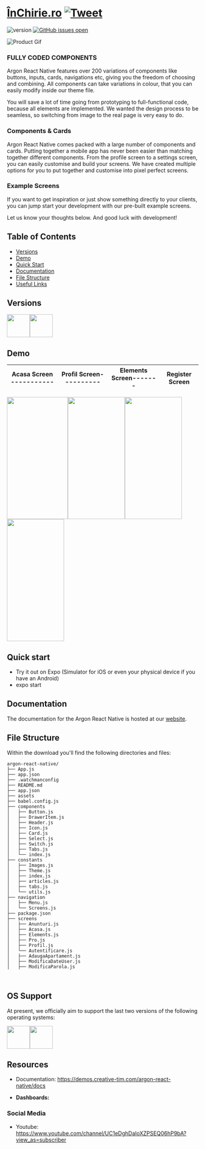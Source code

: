 # [ÎnChirie.ro](https://creativetimofficial.github.io/argon-react-native/docs/#) [![Tweet](https://img.shields.io/youtube/likes/f75IBP8j_e0?style=social)](https://www.youtube.com/watch?v=f75IBP8j_e0)


 ![version](https://img.shields.io/badge/version-1.4.0-blue.svg)  [![GitHub issues open](https://img.shields.io/github/issues/creativetimofficial/argon-react-native.svg?style=flat)](https://github.com/mgherasim97/InChirie.ro-frontend/tree/features/productPage/argon-react-native-master) 


![Product Gif](https://scontent.fotp1-1.fna.fbcdn.net/v/t1.0-9/104053460_3065017330283377_7807393785801762536_n.jpg?_nc_cat=111&_nc_sid=8024bb&_nc_oc=AQnfp8x0V0QU_JvCIIHXSk2JQil05tSvFsjiJ5zduBTMShDMusOlbHYFp0eO_pr5-Bo&_nc_ht=scontent.fotp1-1.fna&oh=da3a68da87db3e911a4fc3c40444a2aa&oe=5F0CC8E7)



### FULLY CODED COMPONENTS

Argon React Native features over 200 variations of components like buttons, inputs, cards, navigations etc, giving you the freedom of choosing and combining. All components can take variations in colour, that you can easily modify inside our theme file.

You will save a lot of time going from prototyping to full-functional code, because all elements are implemented. We wanted the design process to be seamless, so switching from image to the real page is very easy to do.

### Components & Cards
Argon React Native comes packed with a large number of components and cards. Putting together a mobile app has never been easier than matching together different components. From the profile screen to a settings screen, you can easily customise and build your screens. We have created multiple options for you to put together and customise into pixel perfect screens. 

### Example Screens
If you want to get inspiration or just show something directly to your clients, you can jump start your development with our pre-built example screens. 


Let us know your thoughts below. And good luck with development!


## Table of Contents

* [Versions](#versions) 
* [Demo](#demo)
* [Quick Start](#quick-start)
* [Documentation](#documentation)
* [File Structure](#file-structure)
* [Useful Links](#useful-links)

## Versions

[<img src="https://github.com/creativetimofficial/public-assets/blob/master/logos/html-logo.jpg?raw=true" width="60" height="60" />](https://www.creative-tim.com/product/argon-design-system)[<img src="https://github.com/creativetimofficial/public-assets/blob/master/logos/react-native-logo.jpg?raw=true" width="60" height="60" />](https://www.creative-tim.com/product/argon-react-native)


## Demo

| Acasa Screen  ----------- | Profil Screen---------- | Elements Screen------- | Register Screen |
| ---- | --- | --- | --- |
[<img src="https://scontent.fotp1-1.fna.fbcdn.net/v/t1.0-9/104332456_3065025350282575_6058928127639768554_n.jpg?_nc_cat=111&_nc_sid=110474&_nc_oc=AQkLcjj_pYb-8IN1LiybC2O1HaYLwkvTXtSXiMYbs0PSPddQzEjjkRpp1GP4MhlnOaI&_nc_ht=scontent.fotp1-1.fna&oh=02514a4fa298e416939f091368b3dd38&oe=5F0B573A" width="160" height="320" />](https://www.creative-tim.com/product/argon-design-system)[<img src="https://scontent.fotp1-1.fna.fbcdn.net/v/t1.0-9/104464327_3065025343615909_2129388247269892469_n.jpg?_nc_cat=111&_nc_sid=110474&_nc_oc=AQkTCo2L6olA45SN2Mf4Q-ms9v2BWPFm22s67tdL0Av6_PHdzb4Dn-bGbWFa-bMNhLQ&_nc_ht=scontent.fotp1-1.fna&oh=1e0bf325d2e4c1d2c68f364a5b7e002b&oe=5F0A5038" width="150" height="320" />](https://www.creative-tim.com/product/vue-argon-design-system)[<img src="https://scontent.fotp1-2.fna.fbcdn.net/v/t1.0-9/104432001_3065025503615893_1415493301335997109_n.jpg?_nc_cat=108&_nc_sid=110474&_nc_oc=AQk61PZB381xIxZZnsEASG_haCZkFbHykwJF8ogcnSPvr3hcuq2tVpbbPR8oaqvQaqA&_nc_ht=scontent.fotp1-2.fna&oh=54d5edc2a941bfc74b3417dbb7e3bd0b&oe=5F0CC9A6" width="150" height="320" />](https://www.creative-tim.com/product/argon-design-system-react)[<img src="https://scontent.fotp1-2.fna.fbcdn.net/v/t1.0-9/104214180_3065025496949227_3388417087056131041_n.jpg?_nc_cat=101&_nc_sid=110474&_nc_oc=AQlleW8zGo-wz9gWj8WPRqk4kwZUh91ktFOkboCERl6DkqrrdfT71O252RuBAw6iOsQ&_nc_ht=scontent.fotp1-2.fna&oh=8192e3af7a03f6a3c07086a31445dc84&oe=5F0AE12C" width="150" height="320" />](https://www.creative-tim.com/product/argon-react-native)



## Quick start
- Try it out on Expo (Simulator for iOS or even your physical device if you have an Android)
- expo start 


## Documentation
The documentation for the Argon React Native is hosted at our [website](https://demos.creative-tim.com/argon-react-native/docs/).


## File Structure
Within the download you'll find the following directories and files:

```
argon-react-native/
├── App.js
├── app.json
├── .watchmanconfig
├── README.md
├── app.json
├── assets
├── babel.config.js
├── components
│   ├── Button.js
│   ├── DrawerItem.js
│   ├── Header.js
│   ├── Icon.js
│   ├── Card.js
│   ├── Select.js
│   ├── Switch.js
│   ├── Tabs.js
│   └── index.js
├── constants
│   ├── Images.js
│   ├── Theme.js
│   ├── index.js
│   ├── articles.js
│   ├── tabs.js
│   └── utils.js
├── navigation
│   ├── Menu.js
│   └── Screens.js
├── package.json
├── screens
│   ├── Anunturi.js
│   ├── Acasa.js
│   ├── Elements.js
│   ├── Pro.js
│   ├── Profil.js
│   └── Autentificare.js
│   ├── AdaugaApartament.js
│   ├── ModificaDateUser.js
│   ├── ModificaParola.js
    


```


## OS Support

At present, we officially aim to support the last two versions of the following operating systems:

[<img src="https://raw.githubusercontent.com/creativetimofficial/ct-material-kit-pro-react-native/master/assets/android-logo.png" width="60" height="60" />](https://www.creative-tim.com/product/material-kit-pro-react-native)[<img src="https://raw.githubusercontent.com/creativetimofficial/ct-material-kit-pro-react-native/master/assets/apple-logo.png" width="60" height="60" />](https://www.creative-tim.com/product/material-kit-pro-react-native)



## Resources

- Documentation: <https://demos.creative-tim.com/argon-react-native/docs>

- **Dashboards:**

### Social Media


 - Youtube: <https://www.youtube.com/channel/UC1eDghDaIoXZPSEQ06hP9bA?view_as=subscriber>


